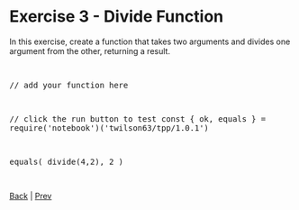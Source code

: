 # Exercise 3 - Divide Function

In this exercise, create a function that takes two arguments and divides one argument from the other, returning a result.

<div class="tonic">
<pre>

// add your function here


// click the run button to test
const { ok, equals } = require('notebook')('twilson63/tpp/1.0.1')

equals(
  divide(4,2),
  2
)

</pre>
</div>

[Back](functions) | [Prev](fn-3)
